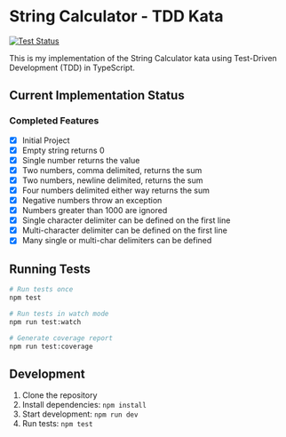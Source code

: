 # String Calculator - TDD Kata

[![Test Status](https://github.com/sayyedfaisal06/incubyte-tdd/actions/workflows/tests.yml/badge.svg)](https://github.com/sayyedfaisal06/incubyte-tdd/actions)

This is my implementation of the String Calculator kata using Test-Driven Development (TDD) in TypeScript.

## Current Implementation Status

### Completed Features  
- [X] Initial Project  
- [X] Empty string returns 0  
- [X] Single number returns the value  
- [X] Two numbers, comma delimited, returns the sum  
- [X] Two numbers, newline delimited, returns the sum  
- [X] Four numbers delimited either way returns the sum  
- [X] Negative numbers throw an exception  
- [X] Numbers greater than 1000 are ignored  
- [X] Single character delimiter can be defined on the first line  
- [X] Multi-character delimiter can be defined on the first line  
- [X] Many single or multi-char delimiters can be defined  

## Running Tests

```bash
# Run tests once
npm test

# Run tests in watch mode
npm run test:watch

# Generate coverage report
npm run test:coverage
```

## Development

1. Clone the repository
2. Install dependencies: `npm install`
3. Start development: `npm run dev`
4. Run tests: `npm test`
